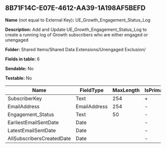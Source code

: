 ## 8B71F14C-E07E-4612-AA39-1A198AF5BEFD

**Name** (not equal to External Key)**:** UE_Growth_Engagement_Status_Log

**Description:** Add and Update UE_Growth_Engagement_Status_Log to create a running log of Growth subscribers who are either engaged or unengaged

**Folder:** Shared Items/Shared Data Extensions/Unengaged Exclusion/

**Fields in table:** 6

**Sendable:** No

**Testable:** No

| Name | FieldType | MaxLength | IsPrimaryKey | IsNullable | DefaultValue |
| --- | --- | --- | --- | --- | --- |
| SubscriberKey | Text | 254 | + | - |  |
| EmailAddress | EmailAddress | 254 | - | + |  |
| Engagement_Status | Text | 50 | - | + |  |
| EarliestEmailSentDate | Date |  | - | + |  |
| LatestEmailSentDate | Date |  | - | + |  |
| AllSubscribersCreatedDate | Date |  | - | + |  |
